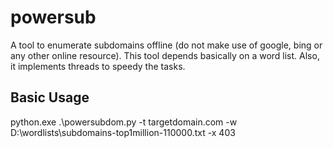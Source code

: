 # powersub
A tool to enumerate subdomains offline (do not make use of google, bing or any other online resource). This tool depends basically on a word list. Also, it implements threads to speedy the tasks.

## Basic Usage
python.exe .\powersubdom.py -t targetdomain.com -w D:\wordlists\subdomains-top1million-110000.txt -x 403
